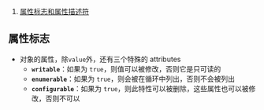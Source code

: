 1. [属性标志和属性描述符](https://zh.javascript.info/property-descriptors)

## 属性标志

- 对象的属性，除`value`外，还有三个特殊的 attributes
  - **`writable`**：如果为 `true`，则值可以被修改，否则它是只可读的
  - **`enumerable`**：如果为 `true`，则会被在循环中列出，否则不会被列出
  - **`configurable`**：如果为 `true`，则此特性可以被删除，这些属性也可以被修改，否则不可以

